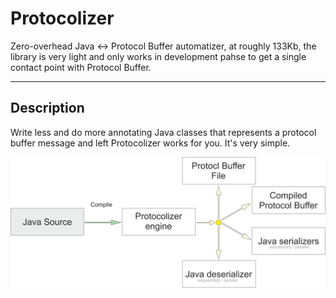 # Protocolizer
Zero-overhead Java <-> Protocol Buffer automatizer, at roughly 133Kb, the library is very light and only works in development pahse to get a single contact point with Protocol Buffer.

-------------------------------------------------------------------

## Description
Write less and do more annotating Java classes that represents a protocol buffer message and left Protocolizer works for you. It's very simple.

![esquma](https://github.com/ogalera/protocolizer/blob/master/resources/esquema.png)